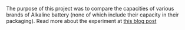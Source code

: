 The purpose of this project was to compare the capacities of various brands of Alkaline
battery (none of which include their capacity in their packaging). Read more about the
experiment at [this blog post](http://denishennessy.com/2012/04/08/measuring-battery-capacity-with-an-arduino/)
